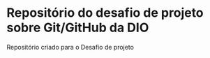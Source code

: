 # Repositório do desafio de projeto sobre Git/GitHub da DIO
Repositório criado para o Desafio de projeto

